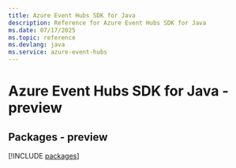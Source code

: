 ```yaml
---
title: Azure Event Hubs SDK for Java
description: Reference for Azure Event Hubs SDK for Java
ms.date: 07/17/2025
ms.topic: reference
ms.devlang: java
ms.service: azure-event-hubs
---
```

# Azure Event Hubs SDK for Java - preview
## Packages - preview
[!INCLUDE [packages](event-hubs-index.md)]